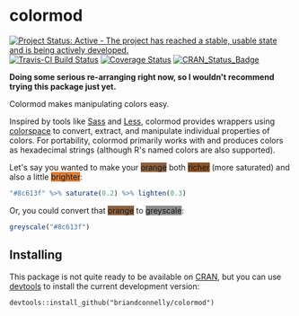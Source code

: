 # colormod

[![Project Status: Active - The project has reached a stable, usable state and is being actively developed.](http://www.repostatus.org/badges/latest/active.svg)](http://www.repostatus.org/#active)
[![Travis-CI Build Status](https://travis-ci.org/briandconnelly/colormod.svg?branch=master)](https://travis-ci.org/briandconnelly/colormod)
[![Coverage Status](https://img.shields.io/codecov/c/github/briandconnelly/colormod/master.svg)](https://codecov.io/github/briandconnelly/colormod?branch=master)
[![CRAN_Status_Badge](http://www.r-pkg.org/badges/version/colormod)](http://cran.r-project.org/package=colormod)

**Doing some serious re-arranging right now, so I wouldn't recommend trying this package just yet.**

Colormod makes manipulating colors easy.

Inspired by tools like [Sass](http://sass-lang.com) and [Less](http://lesscss.org), colormod provides wrappers using [colorspace](http://cran.r-project.org/web/packages/colorspace/index.html) to convert, extract, and manipulate individual properties of colors. For portability, colormod primarily works with and produces colors as hexadecimal strings (although R's named colors are also supported).

Let's say you wanted to make your <span style="background-color: #8c613f;">orange</span> both <span style="background-color: #8C5123;">richer</span> (more saturated) and also a little <span style="background-color: #D97D36;">brighter</span>:

```r
"#8c613f" %>% saturate(0.2) %>% lighten(0.3)
```

Or, you could convert that <span style="background-color: #8c613f;">orange</span> to <span style="background-color: #8C8C8C;">greyscale</span>: 

```r
greyscale("#8c613f")
```


## Installing 
This package is not quite ready to be available on [CRAN](http://cran.r-project.org), but you can use [devtools](http://cran.r-project.org/web/packages/devtools/index.html) to install the current development version:

    devtools::install_github("briandconnelly/colormod")


